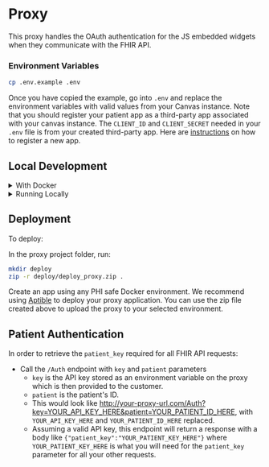 # Proxy

This proxy handles the OAuth authentication for the JS embedded widgets when they communicate with the FHIR API.

### Environment Variables

```bash
cp .env.example .env
```

Once you have copied the example, go into `.env` and replace the environment variables with valid values from your Canvas instance.
Note that you should register your patient app as a third-party app associated with your canvas instance. The `CLIENT_ID` and `CLIENT_SECRET` needed in your `.env` file is from your created third-party app. Here are [instructions](https://docs.canvasmedical.com/reference/authentication#registering-a-third-party-application-on-canvas) on how to register a new app.

## Local Development

<details>
  <summary>With Docker</summary>

### Build / Run

If you're building the docker containers for the first time, or if you know a dependency has been added (e.g., ruby gem), run this:

```bash
docker-compose build
```

Once the containers have been built, starting the app is just:

```bash
docker-compose up

# And a shortcut for rebuilding containers while spinning them up at the same time:
docker-compose up --build
```

### Running tests

```bash
# Set up the test database
docker-compose run --rm -e RAILS_ENV=test app ./bin/rails db:create db:migrate

# Run specs
docker-compose run --rm app rspec

# Run specs while checking coverage
docker-compose run --rm -e COVERAGE=1 app rspec
```

### Running the Ruby Formatter

```bash
# Check for exceptions:
bundle exec rubocop

# Let Rubocop autocorrect things
bundle exec rubocop -A
```

</details>

<details>
  <summary>Running Locally</summary>

### Tooling and Dependencies

- If you have `asdf` installed, `.tool-versions` is set up for the Ruby version.
- Redis

  - Check for existing Redis by running

    ```bash
    redis-server --version
    ```

  - If Redis isn't installed, install it! If on macOS, with Homebrew installed (above) run

    ```bash
    brew install redis

    # have launchd start Redis now and restart at login
    brew services start redis

    # confirm that Redis started successfully
    brew services ls
    ```

### Application Dependencies

If you don't have Bundler installed for Ruby:

```bash
gem install bundler
```

Install dependencies:

```bash
# Install Ruby gems:
bundle install
```

### Run the application

```bash
bundle exec rails server
```

Then open [http://localhost:3000](http://localhost:3000) with your favorite internet browser.

### Run the test suite

```bash
bundle exec rspec
```

Optionally, run the suite and check coverage:

```bash
COVERAGE=1 bundle exec rspec

# wait for specs to run, and then:
open coverage/index.html
```

### Running the Ruby Formatter

```bash
# Check for exceptions:
bundle exec rubocop

# Let Rubocop autocorrect things
bundle exec rubocop -A
```

</details>

## Deployment

To deploy:

In the proxy project folder, run:

```sh
mkdir deploy
zip -r deploy/deploy_proxy.zip .
```

Create an app using any PHI safe Docker environment. We recommend using [Aptible](https://deploy-docs.aptible.com/docs/apps) to deploy your proxy application. You can use the zip file created above to upload the proxy to your selected environment.

## Patient Authentication

In order to retrieve the `patient_key` required for all FHIR API requests:

- Call the `/Auth` endpoint with `key` and `patient` parameters
  - `key` is the API key stored as an environment variable on the proxy which is then provided to the customer.
  - `patient` is the patient's ID.
  - This would look like http://your-proxy-url.com/Auth?key=YOUR_API_KEY_HERE&patient=YOUR_PATIENT_ID_HERE, with `YOUR_API_KEY_HERE` and `YOUR_PATIENT_ID_HERE` replaced.
  - Assuming a valid API key, this endpoint will return a response with a body like `{"patient_key":"YOUR_PATIENT_KEY_HERE"}` where `YOUR_PATIENT_KEY_HERE` is what you will need for the `patient_key` parameter for all your other requests.

